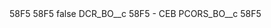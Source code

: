 <?xml version="1.0" encoding="UTF-8"?>
<CustomMetadata xmlns="http://soap.sforce.com/2006/04/metadata" xmlns:xsi="http://www.w3.org/2001/XMLSchema-instance" xmlns:xsd="http://www.w3.org/2001/XMLSchema">
    <description>58F5</description>
    <label>58F5</label>
    <protected>false</protected>
    <values>
        <field>DCR_BO__c</field>
        <value xsi:type="xsd:string">58F5 - CEB</value>
    </values>
    <values>
        <field>PCORS_BO__c</field>
        <value xsi:type="xsd:string">58F5</value>
    </values>
</CustomMetadata>
